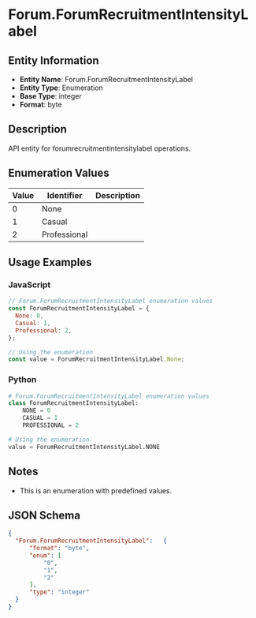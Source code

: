 # Forum.ForumRecruitmentIntensityLabel

## Entity Information
- **Entity Name**: Forum.ForumRecruitmentIntensityLabel
- **Entity Type**: Enumeration
- **Base Type**: integer
- **Format**: byte

## Description
API entity for forumrecruitmentintensitylabel operations.

## Enumeration Values

| Value | Identifier | Description |
|-------|------------|-------------|
| 0 | None |  |
| 1 | Casual |  |
| 2 | Professional |  |

## Usage Examples

### JavaScript
```javascript
// Forum.ForumRecruitmentIntensityLabel enumeration values
const ForumRecruitmentIntensityLabel = {
  None: 0,
  Casual: 1,
  Professional: 2,
};

// Using the enumeration
const value = ForumRecruitmentIntensityLabel.None;
```

### Python
```python
# Forum.ForumRecruitmentIntensityLabel enumeration values
class ForumRecruitmentIntensityLabel:
    NONE = 0
    CASUAL = 1
    PROFESSIONAL = 2

# Using the enumeration
value = ForumRecruitmentIntensityLabel.NONE
```

## Notes
- This is an enumeration with predefined values.

## JSON Schema
```json
{
  "Forum.ForumRecruitmentIntensityLabel":   {
      "format": "byte",
      "enum": [
          "0",
          "1",
          "2"
      ],
      "type": "integer"
  }
}
```
